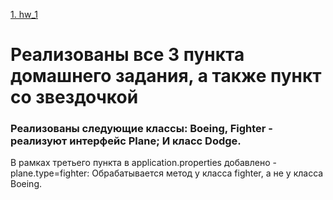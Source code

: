 [1. hw_1](https://github.com/StepaKH/KPO_Spring_HW/tree/main/HW_1)
# Реализованы все 3 пункта домашнего задания, а также пункт со звездочкой

### Реализованы следующие классы: Boeing, Fighter - реализуют интерфейс Plane; И класс Dodge.
В рамках третьего пункта в application.properties добавлено - plane.type=fighter: Обрабатывается метод у класса fighter, а не у класса Boeing.


